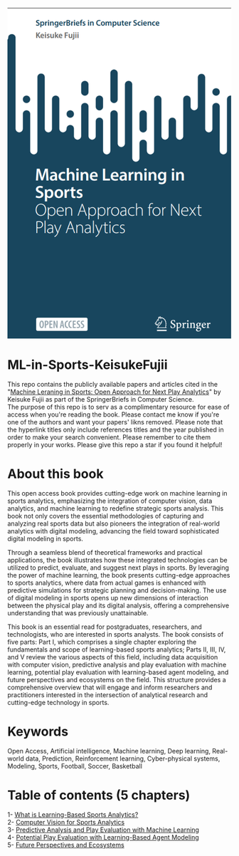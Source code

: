 <p align="center">
  <img src="./ML_in_Sports.png" alt="Description of image">
</p>

# ML-in-Sports-KeisukeFujii
This repo contains the publicly available papers and articles cited in the "[Machine Leraning in Sports: Open Approach for Next Play Analytics](https://doi.org/10.1007/978-981-96-1445-5)" by Keisuke Fujii as part of the SpringerBriefs in Computer Science.<br>
The purpose of this repo is to serv as a complimentary resource for ease of access when you're reading the book.
Please contact me know if you're one of the authors and want your papers' likns removed. Please note that the hyperlink titles only include references titles and the year published in order to make your search convenient. Please remember to cite them properly in your works.
Please give this repo a star if you found it helpful!

# About this book
This open access book provides cutting-edge work on machine learning in sports analytics, emphasizing the integration of computer vision, data analytics, and machine learning to redefine strategic sports analysis. This book not only covers the essential methodologies of capturing and analyzing real sports data but also pioneers the integration of real-world analytics with digital modeling, advancing the field toward sophisticated digital modeling in sports.

Through a seamless blend of theoretical frameworks and practical applications, the book illustrates how these integrated technologies can be utilized to predict, evaluate, and suggest next plays in sports. By leveraging the power of machine learning, the book presents cutting-edge approaches to sports analytics, where data from actual games is enhanced with predictive simulations for strategic planning and decision-making. The use of digital modeling in sports opens up new dimensions of interaction between the physical play and its digital analysis, offering a comprehensive understanding that was previously unattainable.

This book is an essential read for postgraduates, researchers, and technologists, who are interested in sports analysts. The book consists of five parts: Part I, which comprises a single chapter exploring the fundamentals and scope of learning-based sports analytics; Parts II, III, IV, and V review the various aspects of this field, including data acquisition with computer vision, predictive analysis and play evaluation with machine learning, potential play evaluation with learning-based agent modeling, and future perspectives and ecosystems on the field. This structure provides a comprehensive overview that will engage and inform researchers and practitioners interested in the intersection of analytical research and cutting-edge technology in sports.

# Keywords
Open Access,
Artificial intelligence,
Machine learning,
Deep learning,
Real-world data,
Prediction,
Reinforcement learning,
Cyber-physical systems,
Modeling,
Sports,
Football,
Soccer,
Basketball

# Table of contents (5 chapters)
1- [What is Learning-Based Sports Analytics?](1-What%20is%20Learning-Based%20Sports%20Analytics) <br>
2- [Computer Vision for Sports Analytics](2-Computer%20Vision%20for%20Sports%20Analytics) <br>
3- [Predictive Analysis and Play Evaluation with Machine Learning](3-Predictive%20Analysis%20and%20Play%20Evaluation%20with%20Machine%20Learning) <br>
4- [Potential Play Evaluation with Learning-Based Agent Modeling](4-Potential%20Play%20Evaluation%20with%20Learning-Based%20Agent%20Modeling) <br>
5- [Future Perspectives and Ecosystems](5-Future%20Perspectives%20and%20Ecosystems)
